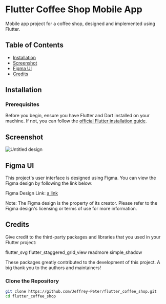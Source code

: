 # Flutter Coffee Shop Mobile App

Mobile app project for a coffee shop, designed and implemented using Flutter.

## Table of Contents
- [Installation](#installation)
- [Screenshot](#usage)
- [Figma UI](#figma-ui)
- [Credits](#credits)

## Installation


### Prerequisites

Before you begin, ensure you have Flutter and Dart installed on your machine. If not, you can follow the [official Flutter installation guide](https://flutter.dev/docs/get-started/install).

## Screenshot
![Untitled design](https://github.com/jeffrey-peter/flutter_coffee_shop/assets/158720910/4768d1ce-7e0e-47b0-9755-55b44eae7407)

## Figma UI
This project's user interface is designed using Figma. You can view the Figma design by following the link below:

Figma Design Link: [a link](https://www.figma.com/community/file/1116708627748807811)

Note:
The Figma design is the property of its creator. Please refer to the Figma design's licensing or terms of use for more information.

## Credits
Give credit to the third-party packages and libraries that you used in your Flutter project:

flutter_svg
flutter_staggered_grid_view
readmore
simple_shadow

These packages greatly contributed to the development of this project. A big thank you to the authors and maintainers!


### Clone the Repository

```bash
git clone https://github.com/Jeffrey-Peter/flutter_coffee_shop.git
cd flutter_coffee_shop


